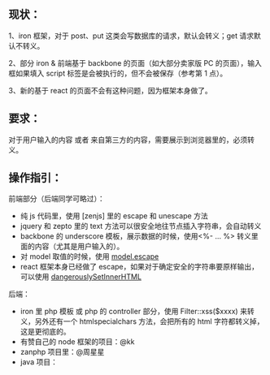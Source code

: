 ## 现状：

1、iron 框架，对于 post、put 这类会写数据库的请求，默认会转义；get 请求默认不转义。

2、部分 iron & 前端基于 backbone 的页面（如大部分卖家版 PC 的页面），输入框如果填入 script 标签是会被执行的，但不会被保存（参考第 1 点）。

3、新的基于 react 的页面不会有这种问题，因为框架本身做了。

## 要求：

对于用户输入的内容 或者 来自第三方的内容，需要展示到浏览器里的，必须转义。

## 操作指引：

前端部分（后端同学可略过）：

- 纯 js 代码里，使用 [zenjs] 里的 escape 和 unescape 方法
- jquery 和 zepto 里的 text 方法可以很安全地往节点插入字符串，会自动转义
- backbone 的 underscore 模板，展示数据的时候，使用<%- … %> 转义里面的内容（尤其是用户输入的）。
- 对 model 取值的时候，使用 [model.escape](http://backbonejs.org/#Model-escape)
- react 框架本身已经做了 escape，如果对于确定安全的字符串要原样输出，可以使用 [dangerouslySetInnerHTML](https://facebook.github.io/react/docs/dom-elements.html#dangerouslysetinnerhtml)

后端：

- iron 里 php 模板 或 php 的 controller 部分，使用 Filter::xss($xxxx) 来转义，另外还有一个 htmlspecialchars 方法，会把所有的 html 字符都转义掉，这是更彻底的。
- 有赞自己的 node 框架的项目：@kk
- zanphp 项目里：@周星星
- java 项目：
